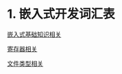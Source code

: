 # 1. 嵌入式开发词汇表

[嵌入式基础知识相关](TerminologyRelated.md)

[寄存器相关](RegistryRelated.md)

[文件类型相关](FileTypeRelated.md)
